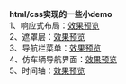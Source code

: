 **html/css实现的一些小demo** <br>
1、响应式布局：[效果预览](https://5iris5.github.io/Practice/media.html) <br>
2、遮罩层：[效果预览](https://5iris5.github.io/Practice/overlay.html) <br> 
3、导航栏菜单：[效果预览](https://5iris5.github.io/Practice/media.html) <br>
4、仿车辆导航界面：[效果预览](https://5iris5.github.io/Practice/nav_car.html) <br>
5、时间轴：[效果预览](https://5iris5.github.io/Practice/timeline.html) <br>
